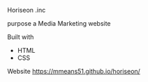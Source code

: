 
Horiseon .inc

purpose
a Media Marketing website

Built with 
* HTML
* CSS

Website
https://mmeans51.github.io/horiseon/



    
